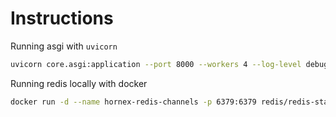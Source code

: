# Instructions

Running asgi with `uvicorn`

```bash
uvicorn core.asgi:application --port 8000 --workers 4 --log-level debug --reload
```

Running redis locally with docker

```bash
docker run -d --name hornex-redis-channels -p 6379:6379 redis/redis-stack-server:latest
```
